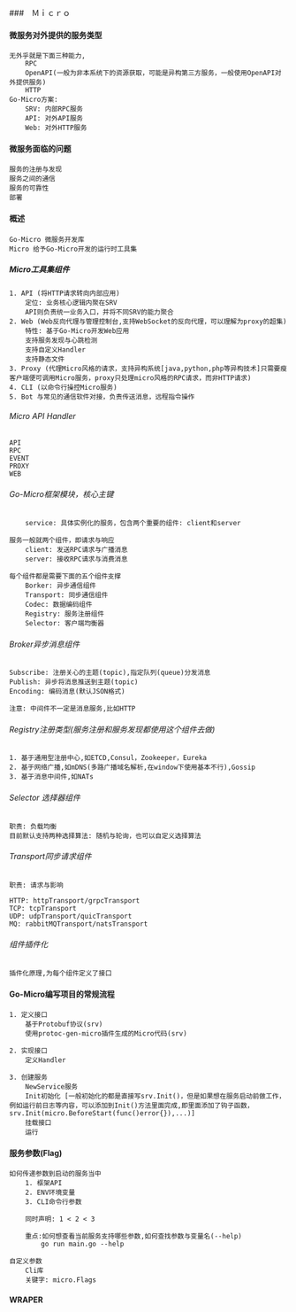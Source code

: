 ###　Ｍｉｃｒｏ

#### 微服务对外提供的服务类型
    无外乎就是下面三种能力,
        RPC
        OpenAPI(一般为非本系统下的资源获取，可能是异构第三方服务，一般使用OpenAPI对外提供服务)
        HTTP
    Go-Micro方案:
        SRV: 内部RPC服务
        API: 对外API服务
        Web: 对外HTTP服务

#### 微服务面临的问题
    服务的注册与发现
    服务之间的通信
    服务的可靠性
    部署

#### 概述
    Go-Micro 微服务开发库
    Micro 给予Go-Micro开发的运行时工具集

##### Micro工具集组件
    1. API (将HTTP请求转向内部应用)
        定位: 业务核心逻辑内聚在SRV
        API则负责统一业务入口，并将不同SRV的能力聚合
    2. Web (Web反向代理与管理控制台,支持WebSocket的反向代理，可以理解为proxy的超集)
        特性: 基于Go-Micro开发Web应用
        支持服务发现与心跳检测
        支持自定义Handler
        支持静态文件
    3. Proxy (代理Micro风格的请求，支持异构系统[java,python,php等异构技术]只需要瘦客户端便可调用Micro服务，proxy只处理micro风格的RPC请求，而非HTTP请求)
    4. CLI (以命令行操控Micro服务)
    5. Bot 与常见的通信软件对接，负责传送消息，远程指令操作

###### Micro API Handler
    API
    RPC
    EVENT
    PROXY
    WEB
    
###### Go-Micro框架模块，核心主键
        service: 具体实例化的服务，包含两个重要的组件: client和server
    
    服务一般就两个组件，即请求与响应
        client: 发送RPC请求与广播消息
        server: 接收RPC请求与消费消息
    
    每个组件都是需要下面的五个组件支撑
        Borker: 异步通信组件
        Transport: 同步通信组件
        Codec: 数据编码组件
        Registry: 服务注册组件
        Selector: 客户端均衡器
        
###### Broker异步消息组件
    Subscribe: 注册关心的主题(topic),指定队列(queue)分发消息
    Publish: 异步将消息推送到主题(topic)
    Encoding: 编码消息(默认JSON格式)

    注意: 中间件不一定是消息服务,比如HTTP        
        
###### Registry注册类型(服务注册和服务发现都使用这个组件去做)
    1. 基于通用型注册中心,如ETCD,Consul，Zookeeper，Eureka
    2. 基于网络广播,如mDNS(多路广播域名解析,在window下使用基本不行),Gossip
    3. 基于消息中间件,如NATs   
    
###### Selector 选择器组件
    职责: 负载均衡
    目前默认支持两种选择算法: 随机与轮询，也可以自定义选择算法

###### Transport同步请求组件
    职责: 请求与影响
    
    HTTP: httpTransport/grpcTransport
    TCP: tcpTransport
    UDP: udpTransport/quicTransport
    MQ: rabbitMQTransport/natsTransport
    
###### 组件插件化
    插件化原理,为每个组件定义了接口    


#### Go-Micro编写项目的常规流程
    1. 定义接口
        基于Protobuf协议(srv)
        使用protoc-gen-micro插件生成的Micro代码(srv)
    
    2. 实现接口
        定义Handler
        
    3. 创建服务
        NewService服务
        Init初始化 [一般初始化的都是直接写srv.Init()，但是如果想在服务启动前做工作，例如运行前日志等内容，可以添加到Init()方法里面完成,即里面添加了钩子函数，srv.Init(micro.BeforeStart(func()error{}),...)]
        挂载接口
        运行

#### 服务参数(Flag)

    如何传递参数到启动的服务当中
        1. 框架API
        2. ENV环境变量
        3. CLI命令行参数
        
        同时声明: 1 < 2 < 3
        
        重点:如何想查看当前服务支持哪些参数,如何查找参数与变量名(--help)
            go run main.go --help
            
    自定义参数
        Cli库
        关键字: micro.Flags
        
        
#### WRAPER
    
    